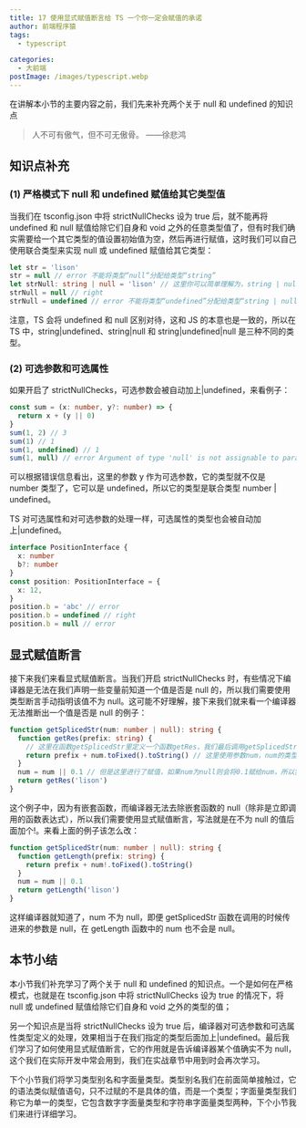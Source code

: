 ```yaml
---
title: 17 使用显式赋值断言给 TS 一个你一定会赋值的承诺
author: 前端程序猿
tags:
  - typescript

categories:
  - 大前端
postImage: /images/typescript.webp
---
```


在讲解本小节的主要内容之前，我们先来补充两个关于 null 和 undefined 的知识点

<!-- more -->

> 人不可有傲气，但不可无傲骨。 ——徐悲鸿

## 知识点补充

### (1) 严格模式下 null 和 undefined 赋值给其它类型值

当我们在 tsconfig.json 中将 strictNullChecks 设为 true 后，就不能再将 undefined 和 null 赋值给除它们自身和 void 之外的任意类型值了，但有时我们确实需要给一个其它类型的值设置初始值为空，然后再进行赋值，这时我们可以自己使用联合类型来实现 null 或 undefined 赋值给其它类型：

```ts
let str = 'lison'
str = null // error 不能将类型“null”分配给类型“string”
let strNull: string | null = 'lison' // 这里你可以简单理解为，string | null即表示既可以是string类型也可以是null类型
strNull = null // right
strNull = undefined // error 不能将类型“undefined”分配给类型“string | null”
```

注意，TS 会将 undefined 和 null 区别对待，这和 JS 的本意也是一致的，所以在 TS 中，string|undefined、string|null 和 string|undefined|null 是三种不同的类型。

### (2) 可选参数和可选属性

如果开启了 strictNullChecks，可选参数会被自动加上|undefined，来看例子：

```ts
const sum = (x: number, y?: number) => {
  return x + (y || 0)
}
sum(1, 2) // 3
sum(1) // 1
sum(1, undefined) // 1
sum(1, null) // error Argument of type 'null' is not assignable to parameter of type 'number | undefined'
```

可以根据错误信息看出，这里的参数 y 作为可选参数，它的类型就不仅是 number 类型了，它可以是 undefined，所以它的类型是联合类型 number | undefined。

TS 对可选属性和对可选参数的处理一样，可选属性的类型也会被自动加上|undefined。

```ts
interface PositionInterface {
  x: number
  b?: number
}
const position: PositionInterface = {
  x: 12,
}
position.b = 'abc' // error
position.b = undefined // right
position.b = null // error
```

## 显式赋值断言

接下来我们来看显式赋值断言。当我们开启 strictNullChecks 时，有些情况下编译器是无法在我们声明一些变量前知道一个值是否是 null 的，所以我们需要使用类型断言手动指明该值不为 null。这可能不好理解，接下来我们就来看一个编译器无法推断出一个值是否是 null 的例子：

```ts
function getSplicedStr(num: number | null): string {
  function getRes(prefix: string) {
    // 这里在函数getSplicedStr里定义一个函数getRes，我们最后调用getSplicedStr返回的值实际是getRes运行后的返回值
    return prefix + num.toFixed().toString() // 这里使用参数num，num的类型为number或null，在运行前编译器是无法知道在运行时num参数的实际类型的，所以这里会报错，因为num参数可能为null
  }
  num = num || 0.1 // 但是这里进行了赋值，如果num为null则会将0.1赋给num，所以实际调用getRes的时候，getRes里的num拿到的始终不为null
  return getRes('lison')
}
```

这个例子中，因为有嵌套函数，而编译器无法去除嵌套函数的 null（除非是立即调用的函数表达式），所以我们需要使用显式赋值断言，写法就是在不为 null 的值后面加个!。来看上面的例子该怎么改：

```ts
function getSplicedStr(num: number | null): string {
  function getLength(prefix: string) {
    return prefix + num!.toFixed().toString()
  }
  num = num || 0.1
  return getLength('lison')
}
```

这样编译器就知道了，num 不为 null，即便 getSplicedStr 函数在调用的时候传进来的参数是 null，在 getLength 函数中的 num 也不会是 null。

## 本节小结

本小节我们补充学习了两个关于 null 和 undefined 的知识点。一个是如何在严格模式，也就是在 tsconfig.json 中将 strictNullChecks 设为 true 的情况下，将 null 或 undefined 赋值给除它们自身和 void 之外的类型的值；

另一个知识点是当将 strictNullChecks 设为 true 后，编译器对可选参数和可选属性类型定义的处理，效果相当于在我们指定的类型后面加上|undefined。最后我们学习了如何使用显式赋值断言，它的作用就是告诉编译器某个值确实不为 null，这个我们在实际开发中常会用到，我们在实战章节中用到时会再次学习。

下个小节我们将学习类型别名和字面量类型。类型别名我们在前面简单接触过，它的语法类似赋值语句，只不过赋的不是具体的值，而是一个类型；字面量类型我们称它为单一的类型，它包含数字字面量类型和字符串字面量类型两种，下个小节我们来进行详细学习。
